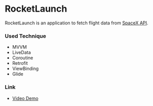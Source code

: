 # RocketLaunch
RocketLaunch is an application to fetch flight data from [SpaceX API](https://api.spacexdata.com/v3/launches).

### Used Technique ######
- MVVM
- LiveData
- Coroutine
- Retrofit
- ViewBinding
- Glide

### Link ###
- [Video Demo](https://www.youtube.com/shorts/s6nT87Q8hyM)